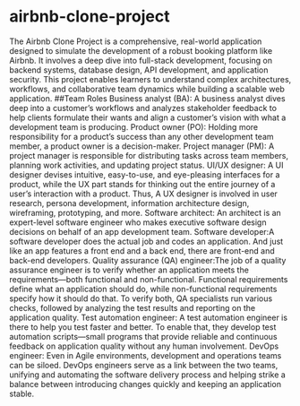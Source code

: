 # airbnb-clone-project
The Airbnb Clone Project is a comprehensive, real-world application designed to simulate the development of a robust booking platform like Airbnb. It involves a deep dive into full-stack development, focusing on backend systems, database design, API development, and application security. This project enables learners to understand complex architectures, workflows, and collaborative team dynamics while building a scalable web application.
##Team Roles
Business analyst (BA): A business analyst dives deep into a customer’s workflows and analyzes stakeholder feedback to help clients formulate their wants and align a customer’s vision with what a development team is producing.
Product owner (PO): Holding more responsibility for a product’s success than any other development team member, a product owner is a decision-maker.
Project manager (PM): A project manager is responsible for distributing tasks across team members, planning work activities, and updating project status.
UI/UX designer: A UI designer devises intuitive, easy-to-use, and eye-pleasing interfaces for a product, while the UX part stands for thinking out the entire journey of a user’s interaction with a product. Thus, A UX designer is involved in user research, persona development, information architecture design, wireframing, prototyping, and more.
Software architect: An architect is an expert-level software engineer who makes executive software design decisions on behalf of an app development team.
Software developer:A software developer does the actual job and codes an application. And just like an app features a front end and a back end, there are front-end and back-end developers.
Quality assurance (QA) engineer:The job of a quality assurance engineer is to verify whether an application meets the requirements—both functional and non-functional. Functional requirements define what an application should do, while non-functional requirements specify how it should do that. To verify both, QA specialists run various checks, followed by analyzing the test results and reporting on the application quality.
Test automation engineer: A test automation engineer is there to help you test faster and better. To enable that, they develop test automation scripts—small programs that provide reliable and continuous feedback on application quality without any human involvement.
DevOps engineer: Even in Agile environments, development and operations teams can be siloed. DevOps engineers serve as a link between the two teams, unifying and automating the software delivery process and helping strike a balance between introducing changes quickly and keeping an application stable.
